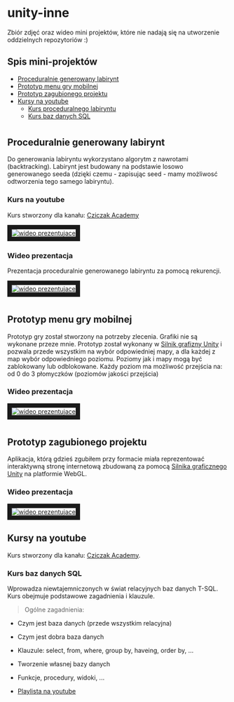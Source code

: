 # unity-inne
Zbiór zdjęć oraz wideo mini projektów, które nie nadają się na utworzenie oddzielnych repozytoriów :)

## Spis mini-projektów
- [Proceduralnie generowany labirynt](#proceduralnie-generowany-labirynt)
- [Prototyp menu gry mobilnej](#prototyp-menu-gry-mobilnej)
- [Prototyp zagubionego projektu](#prototyp-zagubionego-projektu)
- [Kursy na youtube](#kursy-na-youtube)
  - [Kurs proceduralnego labiryntu](#kurs-na-youtube)
  - [Kurs baz danych SQL](#kurs-baz-danych-sql)
#

## Proceduralnie generowany labirynt
Do generowania labiryntu wykorzystano algorytm z nawrotami (backtracking). Labirynt jest budowany na podstawie losowo generowanego seeda (dzięki czemu - zapisując seed - mamy możliwosć odtworzenia tego samego labiryntu).

### Kurs na youtube

Kurs stworzony dla kanału: [Cziczak Academy](https://www.youtube.com/channel/UClDKjGJE41b32RJKieos_IA)

<a align='center' href="http://www.youtube.com/watch?feature=player_embedded&v=3264A7bUkDs
" target="_blank"><img src="http://img.youtube.com/vi/3264A7bUkDs/0.jpg" 
alt="wideo prezentujace" border="10" /></a>

### Wideo prezentacja

Prezentacja proceduralnie generowanego labiryntu za pomocą rekurencji.

<a align='center' href="http://www.youtube.com/watch?feature=player_embedded&v=GwcVJSs-zGQ
" target="_blank"><img src="http://img.youtube.com/vi/GwcVJSs-zGQ/0.jpg" 
alt="wideo prezentujace" border="10" /></a>

#

## Prototyp menu gry mobilnej
Prototyp gry został stworzony na potrzeby zlecenia. Grafiki nie są wykonane przeze mnie. Prototyp został wykonany w [Silnik grafizny Unity](https://unity3d.com/) i pozwala przede wszystkim na wybór odpowiedniej mapy, a dla każdej z map wybór odpowiedniego poziomu. Poziomy jak i mapy mogą być zablokowany lub odblokowane. Każdy poziom ma możliwość przejścia na: od 0 do 3 płomyczków (poziomów jakości przejścia)

### Wideo prezentacja

<a align='center' href="http://www.youtube.com/watch?feature=player_embedded&v=eQEpCDOQBoc
" target="_blank"><img src="http://img.youtube.com/vi/eQEpCDOQBoc/0.jpg" 
alt="wideo prezentujace" border="10" /></a>

#

## Prototyp zagubionego projektu
Aplikacja, którą gdzieś zgubiłem przy formacie miała reprezentować interaktywną stronę internetową zbudowaną za pomocą [Silnika graficznego Unity](https://unity3d.com/) na platformie WebGL.

### Wideo prezentacja

<a align='center' href="http://www.youtube.com/watch?feature=player_embedded&v=ytvNBK6Br_4
" target="_blank"><img src="http://img.youtube.com/vi/ytvNBK6Br_4/0.jpg" 
alt="wideo prezentujace" border="10" /></a>

## Kursy na youtube
Kurs stworzony dla kanału: [Cziczak Academy](https://www.youtube.com/channel/UClDKjGJE41b32RJKieos_IA).

### Kurs baz danych SQL
 Wprowadza niewtajemniczonych w świat relacyjnych baz danych T-SQL. Kurs obejmuje podstawowe zagadnienia i klauzule.
 
 > Ogólne zagadnienia:
 - Czym jest baza danych (przede wszystkim relacyjna)
 - Czym jest dobra baza danych
 - Klauzule: select, from, where, group by, haveing, order by, ...
 - Tworzenie własnej bazy danych
 - Funkcje, procedury, widoki, ...

- [Playlista na youtube](https://www.youtube.com/watch?v=zIFdcT0Iu9U&list=PLk6mhiZKpyW73RVcjcsi8kRMLzKKd55z6)

#
